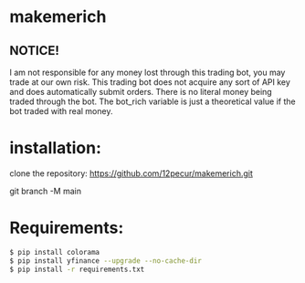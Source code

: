 # makemerich
## NOTICE!

I am not responsible for any money lost through this trading bot, you may trade at our own risk.
This trading bot does not acquire any sort of API key and does automatically submit orders.
There is no literal money being traded through the bot. The bot_rich variable is just a theoretical value if the bot traded with real money.

# installation: 

clone the repository: https://github.com/12pecur/makemerich.git

git branch -M main


# Requirements:

```bash
$ pip install colorama
$ pip install yfinance --upgrade --no-cache-dir
$ pip install -r requirements.txt
